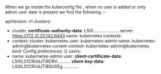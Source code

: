 
When we go inside the kubeconfig file , when no user is added or only admin user date is present we find the following :-


apiVersion: v1
clusters:
- cluster:
    **certificate-authority-data**: LS0t.....................
    server: https://172.31.20.142:6443
  name: kubernetes
contexts:
- context:
    cluster: kubernetes
    user: kubernetes-admin
  name: kubernetes-admin@kubernetes
current-context: kubernetes-admin@kubernetes
kind: Config
preferences: {}
users:
- name: kubernetes-admin
  user:
    **client-certificate-data**: LS0tLS1CRUdJTiBDRV...........
    **client-key-data**: LS0tLS1CRUdJTiBSU0Eg.............
